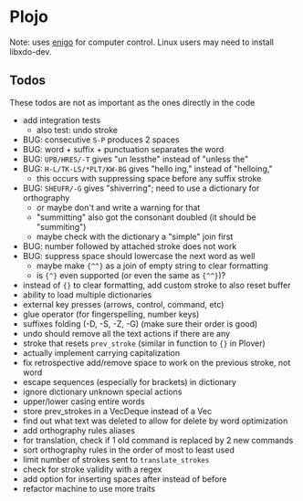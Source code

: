 # Plojo

Note: uses [enigo](https://crates.io/crates/enigo) for computer control. Linux
users may need to install libxdo-dev.

## Todos

These todos are not as important as the ones directly in the code

- add integration tests
  - also test: undo stroke
- BUG: consecutive `S-P` produces 2 spaces
- BUG: word + suffix + punctuation separates the word
- BUG: `UPB/HRES/-T` gives "un lessthe" instead of "unless the"
- BUG: `H-L/TK-LS/*PLT/KW-BG` gives "hello ing," instead of "helloing,"
  - this occurs with suppressing space before any suffix stroke
- BUG: `SHEUFR/-G` gives "shiverring"; need to use a dictionary for orthography
  - or maybe don't and write a warning for that
  - "summitting" also got the consonant doubled (it should be "summiting")
  - maybe check with the dictionary a "simple" join first
- BUG: number followed by attached stroke does not work
- BUG: suppress space should lowercase the next word as well
  - maybe make `{^^}` as a join of empty string to clear formatting
  - is `{^}` even supported (or even the same as `{^^}`)?
- instead of `{}` to clear formatting, add custom stroke to also reset buffer
- ability to load multiple dictionaries
- external key presses (arrows, control, command, etc)
- glue operator (for fingerspelling, number keys)
- suffixes folding (-D, -S, -Z, -G) (make sure their order is good)
- undo should remove all the text actions if there are any
- stroke that resets `prev_stroke` (similar in function to `{}` in Plover)
- actually implement carrying capitalization
- fix retrospective add/remove space to work on the previous stroke, not word
- escape sequences (especially for brackets) in dictionary
- ignore dictionary unknown special actions
- upper/lower casing entire words
- store prev_strokes in a VecDeque instead of a Vec
- find out what text was deleted to allow for delete by word optimization
- add orthography rules aliases
- for translation, check if 1 old command is replaced by 2 new commands
- sort orthography rules in the order of most to least used
- limit number of strokes sent to `translate_strokes`
- check for stroke validity with a regex
- add option for inserting spaces after instead of before
- refactor machine to use more traits
